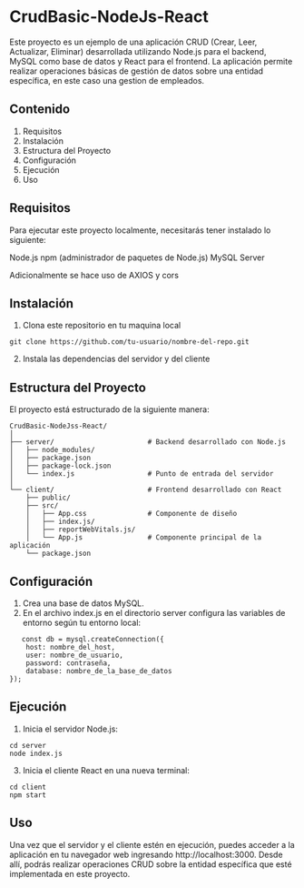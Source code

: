 # CrudBasic-NodeJs-React

Este proyecto es un ejemplo de una aplicación CRUD (Crear, Leer, Actualizar, Eliminar) desarrollada utilizando Node.js para el backend, MySQL como base de datos y React para el frontend.
La aplicación permite realizar operaciones básicas de gestión de datos sobre una entidad específica, en este caso una gestion de empleados.

## Contenido
1. Requisitos
2. Instalación
3. Estructura del Proyecto
4. Configuración
5. Ejecución
6. Uso


## Requisitos
Para ejecutar este proyecto localmente, necesitarás tener instalado lo siguiente:

Node.js
npm (administrador de paquetes de Node.js)
MySQL Server

Adicionalmente se hace uso de AXIOS y cors

## Instalación
1. Clona este repositorio en tu maquina local
```
git clone https://github.com/tu-usuario/nombre-del-repo.git 
```
2. Instala las dependencias del servidor y del cliente

## Estructura del Proyecto
El proyecto está estructurado de la siguiente manera:
```
CrudBasic-NodeJss-React/
│
├── server/                       # Backend desarrollado con Node.js
│   ├── node_modules/ 
│   ├── package.json
│   ├── package-lock.json
│   └── index.js                  # Punto de entrada del servidor
│
└── client/                       # Frontend desarrollado con React
    ├── public/
    ├── src/
    │   ├── App.css               # Componente de diseño
    │   ├── index.js/   
    │   ├── reportWebVitals.js/  
    │   └── App.js                # Componente principal de la aplicación
    └── package.json
```

## Configuración
1. Crea una base de datos MySQL.
2. En el archivo index.js en el directorio server configura las variables de entorno según tu entorno local:
```  
   const db = mysql.createConnection({
    host: nombre_del_host,
    user: nombre_de_usuario,
    password: contraseña,
    database: nombre_de_la_base_de_datos
});
```

## Ejecución
1. Inicia el servidor Node.js:
```
cd server
node index.js
``` 
3. Inicia el cliente React en una nueva terminal:
```
cd client
npm start
```

## Uso
Una vez que el servidor y el cliente estén en ejecución, puedes acceder a la aplicación en tu navegador web ingresando http://localhost:3000. Desde allí, podrás realizar operaciones CRUD sobre la entidad específica que esté implementada en este proyecto.






